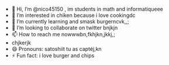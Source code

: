 - 👋 Hi, I’m @nico45150 , im students in math and informatiqueee
- 👀 I’m interested in chiken because i love cookingdc
- 🌱 I’m currently learning and smask burgerncvk,,;
- 💞️ I’m looking to collaborate on twitter bnjkjn
- 📫 How to reach me nowwwbn,fkhjkn,jkkj,;
- chjkerjk
- 😄 Pronouns: satoshiit tu as captéj,kn
- ⚡ Fun fact: i love burger and chips

<!---
nico45150/nico45150 is a ✨ special ✨ repository because its `README.md` (this file) appears on your GitHub profile.
You can click the Preview link to take a look at your changes.
--->
